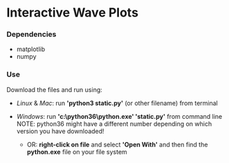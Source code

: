 # Interactive Wave Plots

### Dependencies
* matplotlib
* numpy

### Use
Download the files and run using:
* *Linux* & *Mac*: run  **'python3 static.py'** (or other filename) from terminal

* *Windows*: run **'c:\python36\python.exe' 'static.py'** from command line NOTE: python36 might have a different number depending on which version you have downloaded!
  * OR: **right-click on file** and select **'Open With'** and then find the **python.exe** file on your file system
